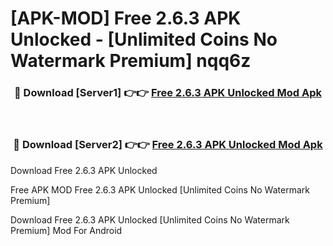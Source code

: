 # [APK-MOD] Free 2.6.3 APK Unlocked - [Unlimited Coins No Watermark Premium] nqq6z



<div align="center">
<h3>🔴 Download [Server1] 👉👉 <a href="https://momento.my/?title=Free_2.6.3_APK_Unlocked">Free 2.6.3 APK Unlocked Mod Apk</a></h3><br>

<h3>🔴 Download [Server2] 👉👉 <a href="https://momento.my/?title=Free_2.6.3_APK_Unlocked">Free 2.6.3 APK Unlocked Mod Apk</a></h3>
</div>



Download Free 2.6.3 APK Unlocked 

Free APK MOD Free 2.6.3 APK Unlocked [Unlimited Coins No Watermark Premium]

Download Free 2.6.3 APK Unlocked [Unlimited Coins No Watermark Premium] Mod For Android
